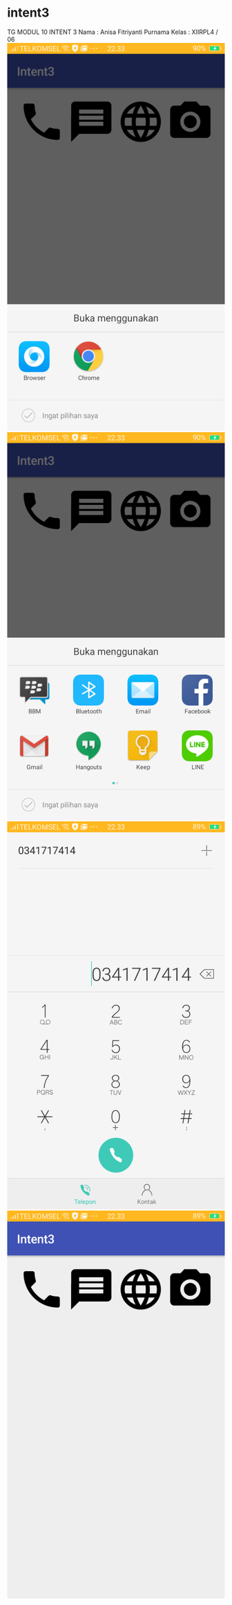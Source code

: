 # intent3
TG MODUL 10 INTENT 3
Nama : Anisa Fitriyanti Purnama
Kelas : XIIRPL4 / 06
![gambarintent3.1](https://github.com/anisafp/intent3/blob/master/intent3.3.png)
![gambarintent3.2](https://github.com/anisafp/intent3/blob/master/intent3.4.png)
![gambarintent3.3](https://github.com/anisafp/intent3/blob/master/intent3.2.png)
![gambarintent3.3](https://github.com/anisafp/intent3/blob/master/intent3.1.png)
